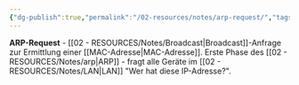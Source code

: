 ```yaml
---
{"dg-publish":true,"permalink":"/02-resources/notes/arp-request/","tags":["arp/anfrage","broadcast/suche"],"noteIcon":"","updated":"2025-08-27T15:03:19.739+02:00"}
---
```



**ARP-Request** - [[02 - RESOURCES/Notes/Broadcast\|Broadcast]]-Anfrage zur Ermittlung einer [[MAC-Adresse\|MAC-Adresse]].
Erste Phase des [[02 - RESOURCES/Notes/arp\|ARP]] - fragt alle Geräte im [[02 - RESOURCES/Notes/LAN\|LAN]] "Wer hat diese IP-Adresse?".